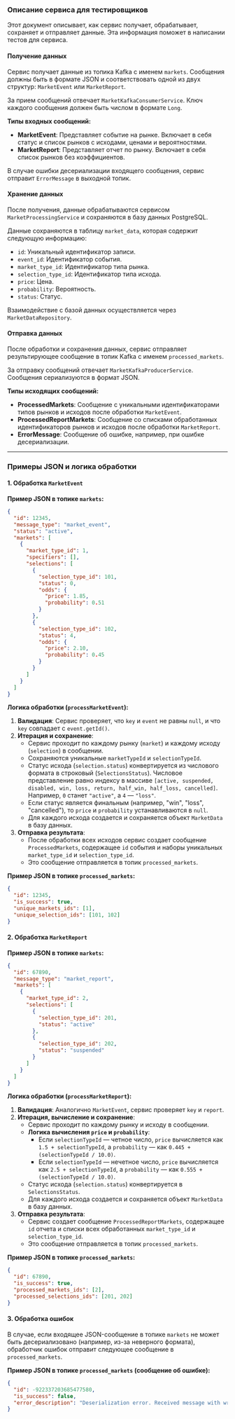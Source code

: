 ### Описание сервиса для тестировщиков

Этот документ описывает, как сервис получает, обрабатывает, сохраняет и отправляет данные. Эта информация поможет в написании тестов для сервиса.

#### Получение данных

Сервис получает данные из топика Kafka с именем `markets`. Сообщения должны быть в формате JSON и соответствовать одной из двух структур: `MarketEvent` или `MarketReport`.

За прием сообщений отвечает `MarketKafkaConsumerService`. Ключ каждого сообщения должен быть числом в формате `Long`.

**Типы входных сообщений:**

* **MarketEvent**: Представляет событие на рынке. Включает в себя статус и список рынков с исходами, ценами и вероятностями.
* **MarketReport**: Представляет отчет по рынку. Включает в себя список рынков без коэффициентов.

В случае ошибки десериализации входящего сообщения, сервис отправит `ErrorMessage` в выходной топик.

#### Хранение данных

После получения, данные обрабатываются сервисом `MarketProcessingService` и сохраняются в базу данных PostgreSQL.

Данные сохраняются в таблицу `market_data`, которая содержит следующую информацию:

* `id`: Уникальный идентификатор записи.
* `event_id`: Идентификатор события.
* `market_type_id`: Идентификатор типа рынка.
* `selection_type_id`: Идентификатор типа исхода.
* `price`: Цена.
* `probability`: Вероятность.
* `status`: Статус.

Взаимодействие с базой данных осуществляется через `MarketDataRepository`.

#### Отправка данных

После обработки и сохранения данных, сервис отправляет результирующее сообщение в топик Kafka с именем `processed_markets`.

За отправку сообщений отвечает `MarketKafkaProducerService`. Сообщения сериализуются в формат JSON.

**Типы исходящих сообщений:**

* **ProcessedMarkets**: Сообщение с уникальными идентификаторами типов рынков и исходов после обработки `MarketEvent`.
* **ProcessedReportMarkets**: Сообщение со списками обработанных идентификаторов рынков и исходов после обработки `MarketReport`.
* **ErrorMessage**: Сообщение об ошибке, например, при ошибке десериализации.

-----

### Примеры JSON и логика обработки

#### 1\. Обработка `MarketEvent`

**Пример JSON в топике `markets`:**

```json
{
  "id": 12345,
  "message_type": "market_event",
  "status": "active",
  "markets": [
    {
      "market_type_id": 1,
      "specifiers": [],
      "selections": [
        {
          "selection_type_id": 101,
          "status": 0,
          "odds": {
            "price": 1.85,
            "probability": 0.51
          }
        },
        {
          "selection_type_id": 102,
          "status": 4,
          "odds": {
            "price": 2.10,
            "probability": 0.45
          }
        }
      ]
    }
  ]
}
```

**Логика обработки (`processMarketEvent`):**

1.  **Валидация**: Сервис проверяет, что `key` и `event` не равны `null`, и что `key` совпадает с `event.getId()`.
2.  **Итерация и сохранение**:
    * Сервис проходит по каждому рынку (`market`) и каждому исходу (`selection`) в сообщении.
    * Сохраняются уникальные `marketTypeId` и `selectionTypeId`.
    * Статус исхода (`selection.status`) конвертируется из числового формата в строковый (`SelectionsStatus`). Числовое представление равно индексу в массиве `[active, suspended, disabled, win, loss, return, half_win, half_loss, cancelled]`. Например, `0` станет `"active"`, а `4` — `"loss"`.
    * Если статус является финальным (например, "win", "loss", "cancelled"), то `price` и `probability` устанавливаются в `null`.
    * Для каждого исхода создается и сохраняется объект `MarketData` в базу данных.
3.  **Отправка результата**:
    * После обработки всех исходов сервис создает сообщение `ProcessedMarkets`, содержащее `id` события и наборы уникальных `market_type_id` и `selection_type_id`.
    * Это сообщение отправляется в топик `processed_markets`.

**Пример JSON в топике `processed_markets`:**

```json
{
  "id": 12345,
  "is_success": true,
  "unique_markets_ids": [1],
  "unique_selection_ids": [101, 102]
}
```

#### 2\. Обработка `MarketReport`

**Пример JSON в топике `markets`:**

```json
{
  "id": 67890,
  "message_type": "market_report",
  "markets": [
    {
      "market_type_id": 2,
      "selections": [
        {
          "selection_type_id": 201,
          "status": "active"
        },
        {
          "selection_type_id": 202,
          "status": "suspended"
        }
      ]
    }
  ]
}
```

**Логика обработки (`processMarketReport`):**

1.  **Валидация**: Аналогично `MarketEvent`, сервис проверяет `key` и `report`.
2.  **Итерация, вычисление и сохранение**:
    * Сервис проходит по каждому рынку и исходу в сообщении.
    * **Логика вычисления `price` и `probability`**:
        * Если `selectionTypeId` — четное число, `price` вычисляется как `1.5 + selectionTypeId`, а `probability` — как `0.445 + (selectionTypeId / 10.0)`.
        * Если `selectionTypeId` — нечетное число, `price` вычисляется как `2.5 + selectionTypeId`, а `probability` — как `0.555 + (selectionTypeId / 10.0)`.
    * Статус исхода (`selection.status`) конвертируется в `SelectionsStatus`.
    * Для каждого исхода создается и сохраняется объект `MarketData` в базу данных.
3.  **Отправка результата**:
    * Сервис создает сообщение `ProcessedReportMarkets`, содержащее `id` отчета и списки всех обработанных `market_type_id` и `selection_type_id`.
    * Это сообщение отправляется в топик `processed_markets`.

**Пример JSON в топике `processed_markets`:**

```json
{
  "id": 67890,
  "is_success": true,
  "processed_markets_ids": [2],
  "processed_selections_ids": [201, 202]
}
```

#### 3\. Обработка ошибок

В случае, если входящее JSON-сообщение в топике `markets` не может быть десериализовано (например, из-за неверного формата), обработчик ошибок отправит следующее сообщение в `processed_markets`.

**Пример JSON в топике `processed_markets` (сообщение об ошибке):**

```json
{
  "id": -922337203685477580,
  "is_success": false,
  "error_description": "Deserialization error. Received message with wrong format."
}
```
